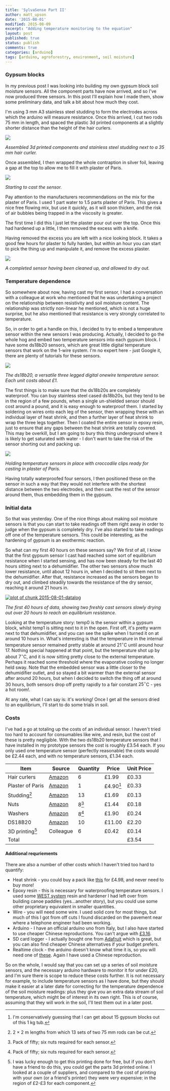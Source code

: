 ```yaml
---
title: 'SylvaSense Part II'
author: matt_upson
date: '2015-08-01'
modified: 2015-08-09
excerpt: "Adding temperature monitoring to the equation"
layout: post
published: true
status: publish
comments: true
categories: [arduino]
tags: [arduino, agroforestry, environment, soil moisture]
---
```

 

 
### Gypsum blocks
 
In my previous post I was looking into building my own gypsum block soil moisture sensors. All the component parts have now arrived, and so I've now produced three sensors. In this post I'll explain how I made them, show some preliminary data, and talk a bit about how much they cost.
 
I'm using 3 mm A3 stainless steel studding to form the electrodes across which the arduino will measure resistance. Once this arrived, I cut two rods 75 mm in length, and spaced the plastic 3d printed components at a slightly shorter distance than the height of the hair curlers.
 
[![](img/2015-08-01-assembly.jpg)](img/2015-08-01-assembly.jpg)
 
*Assembled 3d printed components and stainless steel studding next to a 35 mm hair curler.*
 
Once assembled, I then wrapped the whole contraption in silver foil, leaving a gap at the top to allow me to fill it with plaster of Paris.
 
[![](img/2015-08-01-casting1.jpg)](img/2015-08-01-casting1.jpg)
 
*Starting to cast the sensor.*
 
Pay attention to the manufacturers recommendations on the mix for the plaster of Paris. I used 1 part water to 1.5 parts plaster of Paris. This gives a nice free flowing mix, but use it quickly, as it will soon thicken, and the risk of air bubbles being trapped in a the viscosity is greater.
 
The first time I did this I just let the plaster pour out over the top. Once this had hardened up a little, I then removed the excess with a knife.
 
Having removed the excess you are left with a nice looking block. It takes a good few hours for plaster to fully harden, but within an hour you can start to pick the thing up and manipulate it, and remove the excess plaster.
 
[![](img/2015-08-01-completed-sensor1.jpg)](img/2015-08-01-completed-sensor1.jpg)
 
*A completed sensor having been cleaned up, and allowed to dry out.*
 
### Temperature dependence
 
So somewhere about now, having cast my first sensor, I had a conversation with a colleague at work who mentioned that he was undertaking a project on the relationship between resistivity and soil moisture content. The relationship was strictly non-linear he mentioned, which is not a huge surprise, but he also mentioned that resistance is very strongly correlated to temperature.
 
So, in order to get a handle on this, I decided to try to embed a temperature sensor within the new sensors I was producing. Actually, I decided to go the whole hog and embed two temperature sensors into each gypsum block. I have some ds18b20 sensors, which are great little digital temperature sensors that work on the 1-wire system. I'm no expert here - just Google it, there are plenty of tutorials for these sensors.
 
[![](img/2015-08-01-ds18b20.jpg)](img/2015-08-01-ds18b20.jpg)
 
*The ds18b20, a versatile three legged digital onewire temperature sensor. Each unit costs about £1.*
 
The first things is to make sure that the ds18b20s are completely waterproof. You can buy stainless steel cased ds18b20s, but they tend to be in the region of a few pounds, when a single un-shielded sensor should cost around a pound, and it is easy enough to waterproof them. I started by soldering on wires onto each leg of the sensor, then wrapping these with an individual layer of heat shrink, and then a further layer of heat shrink to wrap the three legs together. Then I coated the entire sensor in epoxy resin, just to ensure that any gaps between the heat shrink are totally covered. This may be overkill, but I am going to bury this thing underground where it is likely to get saturated with water - I don't want to take the risk of the sensor shorting out and packing up.
 
[![](img/2015-08-01-ds18b20-position.jpg)](img/2015-08-01-ds18b20-position.jpg)
 
*Holding temperature sensors in place with croccodile clips ready for casting in plaster of Paris.*
 
 
Having totally waterproofed four sensors, I then positioned these on the sensor in such a way that they would not interfere with the shortest distance between the two electrodes, and then cast the rest of the sensor around them, thus embedding them in the gypsum.
 
### Initial data
 
So that was yesterday. One of the nice things about making soil moisture sensors is that you can start to take readings off them right away in order to judge when the gypsum is completely dry. I've also started to take readings off one of the temperature sensors. This could be interesting, as the hardening of gypsum is an exothermic reaction.
 
So what can my first 40 hours on these sensors say? We first of all, I know that the first gypsum sensor I cast had reached some sort of equilibrium resistance when I started sensing, and has now been steady for the last 40 hours sitting next to a dehumidifier. The other two sensors show much lower resistance, until about 12 hours in, when I decided to sit them next to the dehumidifier. After that, resistance increased as the sensors began to dry out, and climbed steadily towards the resistance of the dry sensor, reaching it around 21 hours in.
 
[![plot of chunk 2015-08-01-datalog](img/2015-08-01-datalog-1.png)](img/2015-08-01-datalog-1.png) 
 
*The first 40 hours of data, showing two freshly cast sensors slowly drying out over 20 hours to reach an equilibrium resistance.*
 
Looking at the temperature story: temp0 is the sensor within a gypsum block, whilst temp1 is sitting next to it in the open. First off, it's pretty warm next to that dehumidifier, and you can see the spike when I turned it on at around 10 hours in. What's interesting is that the temperature in the internal temperature sensor remained pretty stable at around $21^{\circ}$C until around hour 17. Nothing special happened at that point, but the temperature shot up by about $7^{\circ}$C, and it is now sitting pretty close to the external temperature. Perhaps it reached some threshold where the evaporative cooling no longer held sway. Note that the embedded sensor was a little closer to the dehumidifier outlet, and so stayed a bit warmer than the external sensor after around 20 hours, but when I decided to switch the thing off at around 30 hours, both sensors drop off pretty rapidly to a fair constant $25^{\circ}$C - yes a hot room!. 
 
At any rate, what I can say is: it's working! Once I get all the sensors dried to an equilibrium, I'll start to do some trials in soil. 
 
### Costs
 
I've had a go at totaling up the costs of an individual sensor. I haven't tried too hard to account for consumables like wire, and resin, but the cost of these is pretty negligible. With the two ds18b20 temperature sensors that I have installed in my prototype sensors the cost is roughly £3.54 each. If you only used one temperature sensor (perfectly reasonable) the costs would be £2.44 each, and with no temperature sensors, £1.34 each.
 
| Item | Source | Quantity | Price | Unit Price |
|---|---|---|---|---|
| Hair curlers  | [Amazon](http://www.amazon.co.uk/gp/product/B0119BJ1I0?psc=1&redirect=true&ref_=oh_aui_detailpage_o07_s00)| 6 | £1.99 | £0.33 |
| Plaster of Paris| [Amazon](http://www.amazon.co.uk/gp/product/B009K4S1PS?psc=1&redirect=true&ref_=oh_aui_detailpage_o09_s00)| 1 | £4.90[^1]| £0.33 |
Studding[^2]| [Amazon](http://www.amazon.co.uk/gp/product/B00SJHFUQ0?psc=1&redirect=true&ref_=oh_aui_detailpage_o06_s00)| 13 | £1.69 | £0.13|
Nuts|[Amazon](http://www.amazon.co.uk/gp/product/B00A6G3G2C?psc=1&redirect=true&ref_=oh_aui_detailpage_o00_s00)|8[^3]|£1.44| £0.18|
Washers|[Amazon](http://www.amazon.co.uk/gp/product/B00ET7RCXS?psc=1&redirect=true&ref_=oh_aui_detailpage_o01_s00)|8[^3]|£1.90| £0.24|
DS18B20|[Amazon](http://www.amazon.co.uk/gp/product/B00BJY8S8C?psc=1&redirect=true&ref_=oh_aui_detailpage_o02_s00)|10|£11.00|£2.20|
3D printing[^4]|Colleague|6|£0.42|£0.14|
|Total||||£3.54|
 
[^1]: I'm conservatively guessing that I can get about 15 gypsum blocks out of this 1 kg tub.
[^2]: 2 $\times$ 2 m lengths from which 13 sets of two 75 mm rods can be cut.
[^3]: Pack of fifty; six nuts required for each sensor.
[^4]: I was lucky enough to get this printing done for free, but if you don't have a friend to do this, you could get the parts 3d printed online. I looked at a couple of suppliers, and compared to the cost of printing with your own (or a friend's printer) they were very expensive: in the region of £2-£3 for each component.
 
#### Additional requriements
 
There are also a number of other costs which I haven't tried too hard to quantify:
 
* Heat shrink - you could buy a pack like [this](http://www.amazon.co.uk/dp/B00CHKUCWW/ref=sr_1_3?s=electronics&ie=UTF8&qid=1438728427&sr=1-3&keywords=heat+shrink) for £4.98, and never need to buy more!
* Epoxy resin - this is necessary for waterproofing temperature sensors. I used some [WEST system](http://www.westsystem.com/) resin and hardener I had left over from building canoe paddles (yes...another story), but you could use some other proprietary equivalent in smaller quantities.
* Wire - you will need some wire. I used solid core for most things, but much of this I got from off cuts I found discarded on the pavement near where a telephone engineer had been working.
* Arduino - I have an official arduino uno from Italy, but I also have started to use cheaper Chinese reproductions. You can't argue with [£3.16](http://www.amazon.co.uk/gp/product/B00QPUEFNW?psc=1&redirect=true&ref_=oh_aui_detailpage_o05_s00). 
* SD card logger - I actually bought one from [Adafruit](http://www.adafruit.com/) which is great, but you can also find cheaper Chinese alternatives if your budget prefers.
* Realtime clock - the arduino doesn't know what time it is, so you will need one of [these](http://www.amazon.co.uk/gp/product/B00K67X496?psc=1&redirect=true&ref_=oh_aui_search_detailpage). Again I have used a Chinese reproduction.
 
So on the whole, I would say that you can set up a series of soil moisture sensors, and the necessary arduino hardware to monitor it for under £20, and I'm sure there is scope to reduce these costs further. It is not necessary for example, to include temperature sensors as I have done, but they should make it easier at a later date for correcting for the temperature dependence of the soil moisture readings: plus they give you an extra data stream of soil temperature, which might be of interest in its own right. This is of course, assuming that they will work in the soil, I'll test them out in a later post.
 

